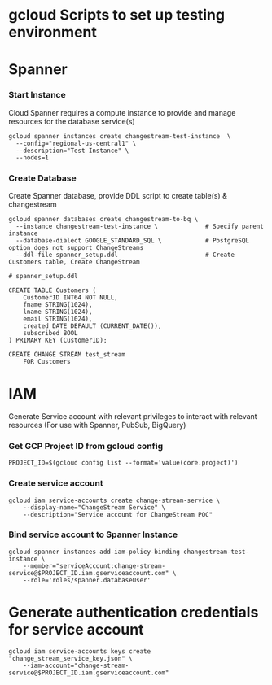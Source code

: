 # gcloud Scripts to set up testing environment

# Spanner 

### Start Instance

Cloud Spanner requires a compute instance to provide and manage resources for the database service(s)
```shell
gcloud spanner instances create changestream-test-instance  \
  --config="regional-us-central1" \
  --description="Test Instance" \
  --nodes=1
```

### Create Database
Create Spanner database, provide DDL script to create table(s) & changestream

```shell
gcloud spanner databases create changestream-to-bq \
  --instance changestream-test-instance \             # Specify parent instance
  --database-dialect GOOGLE_STANDARD_SQL \            # PostgreSQL option does not support ChangeStreams
  --ddl-file spanner_setup.ddl                        # Create Customers table, Create ChangeStream
```

```
# spanner_setup.ddl

CREATE TABLE Customers (
    CustomerID INT64 NOT NULL,
    fname STRING(1024),
    lname STRING(1024),
    email STRING(1024),
    created DATE DEFAULT (CURRENT_DATE()),
    subscribed BOOL
) PRIMARY KEY (CustomerID);

CREATE CHANGE STREAM test_stream
    FOR Customers
```

# IAM
Generate Service account with relevant privileges to interact with relevant resources (For use with Spanner, PubSub, BigQuery)

### Get GCP Project ID from gcloud config
```shell
PROJECT_ID=$(gcloud config list --format='value(core.project)')
```

### Create service account
```shell
gcloud iam service-accounts create change-stream-service \
    --display-name="ChangeStream Service" \
    --description="Service account for ChangeStream POC"
```

### Bind service account to Spanner Instance
```shell
gcloud spanner instances add-iam-policy-binding changestream-test-instance \
    --member="serviceAccount:change-stream-service@$PROJECT_ID.iam.gserviceaccount.com" \
    --role='roles/spanner.databaseUser'
```

# Generate authentication credentials for service account
```shell
gcloud iam service-accounts keys create "change_stream_service_key.json" \
    --iam-account="change-stream-service@$PROJECT_ID.iam.gserviceaccount.com"
```